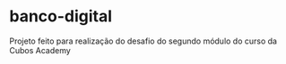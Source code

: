 # banco-digital
Projeto feito para realização do desafio do segundo módulo do curso da Cubos Academy
